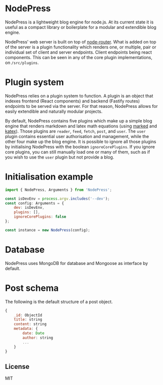 # NodePress
NodePress is a lightweight blog engine for node.js. At its current state it is useful as a compact library or boilerplate for a modular and extendible blog engine.

NodePress' web server is built on top of [node-router](https://github.com/rellfy/node-router). What is added on top of the server is a plugin functionality which renders one, or multiple, pair or individual set of client and server endpoints. Client endpoints being react components. This can be seen in any of the core plugin implementations, on `/src/plugins`.

# Plugin system
NodePress relies on a plugin system to function. A plugin is an object that indexes frontend (React components) and backend (Fastify routes) endpoints to be served via the server. For that reason, NodePress allows for easily extendible and naturally modular projects. 

By default, NodePress contains five plugins which make up a simple blog engine that renders markdown and latex math equations (using [marked](https://github.com/markedjs/marked) and [katex](https://github.com/KaTeX/KaTeX)). Those plugins are `reader`, `feed`, `fetch`, `post`, and `user`. The `user` plugin contains essential user authorisation and management, while the other four make up the blog engine. It is possible to ignore all those plugins by initialising NodePress with the boolean `ignoreCorePlugins`. If you ignore core plugins, you can still manually load one or many of them, such as if you wish to use the `user` plugin but not provide a blog.

# Initialisation example
```javascript
import { NodePress, Arguments } from 'NodePress';

const isDevEnv = process.argv.includes('--dev');
const config: Arguments = {
    dev: isDevEnv,
    plugins: [],
    ignoreCorePlugins: false
};

const instance = new NodePress(config);
```


# Database
NodePress uses MongoDB for database and Mongoose as interface by default.

# Post  schema

The following is the default structure of a post object.

```javascript
{
	_id: ObjectId
	title: string
	content: string
	metadata: {
		date: Date
		author: string
		...
	}
}
```

## License

MIT
